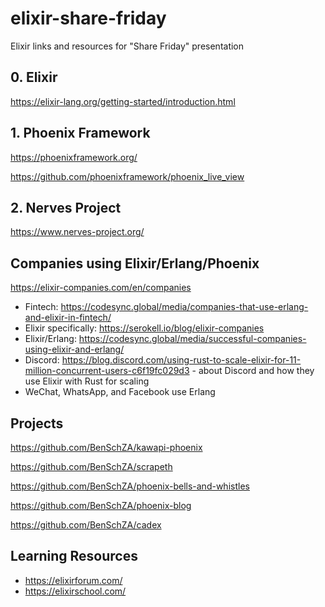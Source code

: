 # elixir-share-friday
Elixir links and resources for "Share Friday" presentation

## 0. Elixir

https://elixir-lang.org/getting-started/introduction.html

## 1. Phoenix Framework

https://phoenixframework.org/

https://github.com/phoenixframework/phoenix_live_view

## 2. Nerves Project

https://www.nerves-project.org/

## Companies using Elixir/Erlang/Phoenix

https://elixir-companies.com/en/companies

* Fintech: https://codesync.global/media/companies-that-use-erlang-and-elixir-in-fintech/
* Elixir specifically: https://serokell.io/blog/elixir-companies
* Elixir/Erlang: https://codesync.global/media/successful-companies-using-elixir-and-erlang/
* Discord: https://blog.discord.com/using-rust-to-scale-elixir-for-11-million-concurrent-users-c6f19fc029d3 - about Discord and how they use Elixir with Rust for scaling
* WeChat, WhatsApp, and Facebook use Erlang

## Projects

https://github.com/BenSchZA/kawapi-phoenix

https://github.com/BenSchZA/scrapeth

https://github.com/BenSchZA/phoenix-bells-and-whistles

https://github.com/BenSchZA/phoenix-blog

https://github.com/BenSchZA/cadex

## Learning Resources

* https://elixirforum.com/
* https://elixirschool.com/
